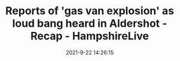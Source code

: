 ---
"title": "Reports of 'gas van explosion' as loud bang heard in Aldershot - Recap - HampshireLive"
"date": "2021-9-22 14:26:15"
"feed_name": "GOOGLENEWSINDUSTRIAL"
"feed_website": "https://news.google.com/search?q=industrial%2Bincident&hl=en-US&gl=US&ceid=US:en"
"feed_rss": "https://news.google.com/rss/search?q=industrial%2Bincident&hl=en-US&gl=US&ceid=US:en"
"link": "https://www.hampshirelive.news/news/hampshire-news/live-explosion-aldershot-north-town-5950385"
"source": "{'href': 'https://www.hampshirelive.news', 'title': 'HampshireLive'}"
"file": "_posts/2021-1-1-473d8bd9e042db0b4038cd8421900c4e154fc5f7.md"
"accident": "1"
"drilling": "1"
"dead": "0"
"injured": "0"
"arrested": "0"
"where": "unknown site"
"place": "unknown place"
---